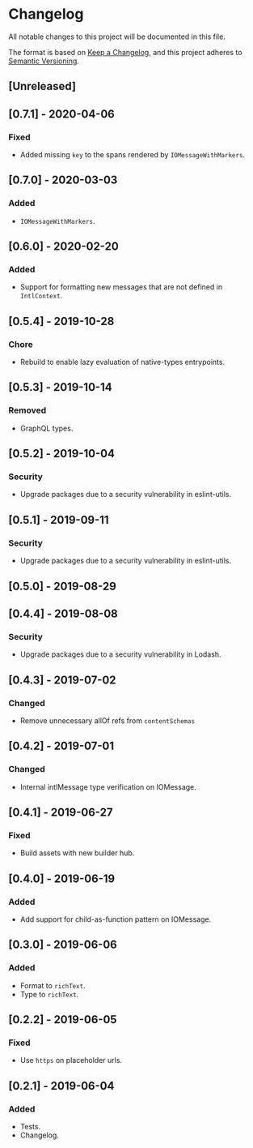 # Changelog

All notable changes to this project will be documented in this file.

The format is based on [Keep a Changelog](https://keepachangelog.com/en/1.0.0/),
and this project adheres to [Semantic Versioning](https://semver.org/spec/v2.0.0.html).

## [Unreleased]

## [0.7.1] - 2020-04-06
### Fixed
- Added missing `key` to the spans rendered by `IOMessageWithMarkers`.

## [0.7.0] - 2020-03-03
### Added
- `IOMessageWithMarkers`.

## [0.6.0] - 2020-02-20
### Added
- Support for formatting new messages that are not defined in `IntlContext`.

## [0.5.4] - 2019-10-28
### Chore
- Rebuild to enable lazy evaluation of native-types entrypoints.

## [0.5.3] - 2019-10-14

### Removed

- GraphQL types.

## [0.5.2] - 2019-10-04

### Security

- Upgrade packages due to a security vulnerability in eslint-utils.

## [0.5.1] - 2019-09-11

### Security

- Upgrade packages due to a security vulnerability in eslint-utils.

## [0.5.0] - 2019-08-29

## [0.4.4] - 2019-08-08

### Security

- Upgrade packages due to a security vulnerability in Lodash.

## [0.4.3] - 2019-07-02

### Changed

- Remove unnecessary allOf refs from `contentSchemas`

## [0.4.2] - 2019-07-01

### Changed

- Internal intlMessage type verification on IOMessage.

## [0.4.1] - 2019-06-27

### Fixed

- Build assets with new builder hub.

## [0.4.0] - 2019-06-19

### Added

- Add support for child-as-function pattern on IOMessage.

## [0.3.0] - 2019-06-06

### Added

- Format to `richText`.
- Type to `richText`.

## [0.2.2] - 2019-06-05

### Fixed

- Use `https` on placeholder urls.

## [0.2.1] - 2019-06-04

### Added

- Tests.
- Changelog.
